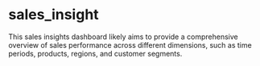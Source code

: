 # sales_insight
This sales insights dashboard likely aims to provide a comprehensive overview of sales performance across different dimensions, such as time periods, products, regions, and customer segments. 
